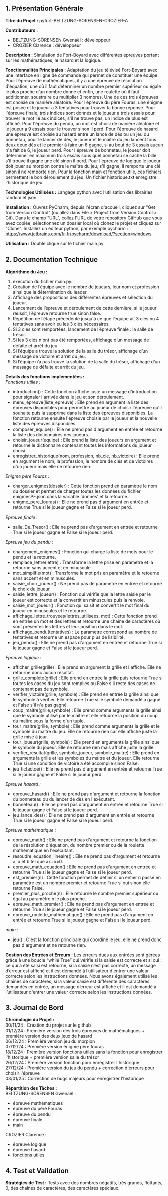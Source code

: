**1. Présentation Générale**  
-----------------------------
**Titre du Projet :** pyfort-BELTZUNG-SORENSEN-CROZIER-A  

**Contributeurs :**
- BELTZUNG-SÖRENSEN Gwenaël : développeur
- CROZIER Clarence : développeur

**Description :** Simulation de Fort-Boyard avec différentes épreuves portant sur les mathématiques, le hasard et la logique.

**Fonctionnalités Principales :** Adaptation du jeu télévisé Fort-Boyard avec une interface en ligne de commande qui permet de constituer une équipe.
Pour l’épreuve de mathématiques, il y a une épreuve de résolution d'équation, une où il faut déterminer un nombre premier supérieur ou égale le plus proche d’un nombre donné et enfin, une roulette où il faut additionner, soustraire ou multiplier 3 nombres. Une de ces trois épreuves est choisie de manière aléatoire.
Pour l’épreuve du père Fouras, une énigme est posée et le joueur a 3 tentatives pour trouver la bonne réponse.
Pour l'épreuve finale, trois indices sont donnés et le joueur a trois essais pour trouver le mot lié aux indices, s'il ne trouve pas, un indice de plus est affiché.
Pour l'épreuve du pendu, un mot est choisi de manière aléatoire et le joueur a 9 essais pour le trouver sinon il perd.
Pour l'épreuve de hasard une épreuve est choisie au hasard entre un lancé de dés ou un jeu du bonnetau, pour le lancer de dés, le joueur et le maître du jeu lancent tous deux deux dés et le premier à faire un 6 gagne, si au bout de 3 essais aucun n'a fait de 6, le joueur perd. Pour l'épreuve de bonnetau, le joueur doit déterminer en maximum trois essais sous quel bonnetau se cache la bille s'il trouve il gagne une clé sinon il perd.
Pour l'épreuve de logique le joueur doit jouer au morpion contre le maître du jeu, s'il gagne, il remporte une clé sinon il ne remporte rien.
Pour la fonction main et fonction utile, ces fichiers permettent le bon déroulement du jeu.
Un fichier historique.txt enregistre l'historique de jeu.

**Technologies Utilisées :** Langage python avec l’utilisation des librairies random et json.

**Installation :** Ouvrez PyCharm, depuis l'écran d'accueil, cliquez sur "Get from Version Control" (ou allez dans File > Project from Version Control > Git). Dans le champ "URL", collez l'URL de votre repository GitHub que vous avez copiée, sélectionnez un dossier local où clonez le projet et cliquez sur "Clone". 
Installez un éditeur python, par exemple pycharm : https://www.jetbrains.com/fr-fr/pycharm/download/?section=windows	
	
**Utilisation :** Double clique sur le fichier main.py


**2. Documentation Technique** 
-----------------------------
**Algorithme du Jeu :** 
1. execution du fichier main.py.
2. Création de l’équipe avec le nombre de joueurs, leur nom et profession ainsi que la détermination du leader.
3. Affichage des propositions des différentes épreuves et sélection du joueur.
4. Lancement de l’épreuve et déroulement de cette dernière, si le joueur réussit, l’épreuve retourne true sinon false.
5. Répétition de l’étape précédente jusqu'à ce que l’équipe ait 3 clés ou 4 tentatives sans avoir eu les 3 clés nécessaires.
6. Si 3 clés sont remportées, lancement de l’épreuve finale : la salle de trésor.
7. Si les 3 clés n'ont pas été remportées, affichage d’un message de défaite et arrêt du jeu.
8. Si l’équipe a trouvé la solution de la salle du trésor, affichage d’un message de victoire et arrêt du jeu.
9. Si l’équipe n’a pas trouvé la solution de la salle du trésor, affichage d’un message de défaite et arrêt du jeu.

**Details des fonctions implémentées :**  
*Fonctions utiles :*  
- introduction() : Cette fonction affiche juste un message d'introduction pour signaler l'arrivée dans le jeu et son déroulement.  
- menu_épreuve(liste_epreuve) : Elle prend en argument la liste des épreuves disponibles pour permettre au joueur de choisir l'épreuve qu'il souhaite puis la supprime dans la liste des épreuves disponibles. La fonction retourne ensuite l'épreuve choisie par le joueur et la nouvelle liste des épreuves disponibles.  
- composer_equipe() : Elle ne prend pas d'argument en entrée et retourne la liste des dictionnaires des joueurs.  
- choisir_joueur(equipe) : Elle prend la liste des joueurs en argument et retourne le dictionnaire contenant toutes les informations du joueur choisi.  
- enregistrer_historique(nom, profession, nb_cle, nb_victoire) : Elle prend en argument le nom, la profession, le nombre de clés et de victoires d'un joueur mais elle ne retourne rien.  

*Enigme père Fouras :*  
- charger_enigmes(dossier) : Cette fonction prend en paramètre le nom du dossier et permet de charger toutes les données du fichier enigmesPF.json dans la variable 'donnes' et la retourne.  
- enigme_pere_fouras() : Elle ne prend pas d'argument en entrée et retourne True si le joueur gagne et False si le joueur perd.  

*Epreuve finale :*  
- salle_De_Tresor() : Elle ne prend pas d'argument en entrée et retourne True si le joueur gagne et False si le joueur perd.

*Epreuve jeu du pendu :*
- chargement_enigmes() : Fonction qui charge la liste de mots pour le pendu et la retourne.  
- remplace_lettre(lettre) : Transforme la lettre prise en paramètre et la retourne sans accent et en minuscule.  
- mot_simplifie(mot) : Transforme le mot pris en paramètre et le retourne sans accent et en minuscules.  
- saisie_choix_joueur() : Ne prend pas de paramètre en entrée et retourne le choix du joueur.  
- saisie_lettre_joueur() : Fonction qui vérifie que la lettre saisie par le joueur est correcte et la convertit en minuscules puis la renvoie.  
- saisie_mot_joueur() : Fonction qui saisit et convertit le mot final du joueur en minuscules et le retourne.  
- affichage_lettre_trouvees(lettres_utilisees, mot) : Cette fonction prend en entrée un mot et des lettres et retourne une chaine de caractères où sont présentes les lettres et leur position dans le mot.  
- affichage_pendu(tentatives) : Le paramètre correspond au nombre de tentatives et retourne un espace pour plus de lisibilité.  
- jeu_pendu() : Elle ne prend pas d'argument en entrée et retourne True si le joueur gagne et False si le joueur perd.

*Epreuve logique :*  
- afficher_grille(grille) : Elle prend en argument la grille et l'affiche. Elle ne retourne donc aucun résultat.  
- grille_complete(grille) : Elle prend en entrée la grille puis retourne True si toutes les cases du jeu sont remplies ou False s'il reste des cases ne contenant pas de symbole.  
- verifier_victoire(grille, symbole) : Elle prend en entrée la grille ainsi que le symbole à vérifier. Elle retourne True si le symbole demandé a gagné et False s'il n'a pas gagné.  
- coup_maitre(grille,symbole) : Elle prend comme arguments la grille ainsi que le symbole utilisé par le maître et elle retourne la position du coup du maître sous la forme d'un tuple.  
- tour_maitre(grille, symbole) : Elle prend comme arguments la grille et le symbole du maître du jeu. Elle ne retourne rien car elle affiche juste la grille mise à jour.  
- tour_joueur(grille, symbole) : Elle prend en arguments la grille ainsi que le symbole du joueur. Elle ne retourne rien mais affiche juste la grille.  
- verifier_resultat(grille, symbole_joueur, symbole_maitre) : Elle prend en arguments la grille et les symboles du maitre et du joueur. Elle retourne True si une condition de victoire a été accomplie sinon False.  
- jeu_tictactoe() : Elle ne prend pas d'argument en entrée et retourne True si le joueur gagne et False si le joueur perd.  

*Epreuve hasard :*  
- epreuve_hasard() : Elle ne prend pas d'argument et retourne la fonction du bonneteau ou du lancer de dès en l'exécutant.  
- bonneteau() : Elle ne prend pas d'argument en entrée et retourne True si le joueur gagne et False si le joueur perd.
- jeu_lance_des() : Elle ne prend pas d'argument en entrée et retourne True si le joueur gagne et False si le joueur perd.  

*Epreuve mathématique :*
- epreuve_math() : Elle ne prend pas d'argument et retourne la fonction de la résolution d'équation, du nombre premier ou de la roulette mathématique en l'exécutant.
- resoudre_equation_lineaire() : Elle ne prend pas d'argument et retourne a, x et b tel que ax+b=0.  
- epreuve_math_equation() : Elle ne prend pas d'argument en entrée et retourne True si le joueur gagne et False si le joueur perd.  
- est_premier(n) : Cette fonction permet de définir si un entier n passé en paramètre est un nombre premier et retourne True si oui sinon elle retourne False.  
- premier_plus_proche(n) : Elle retourne le nombre premier supérieur ou égal au paramètre n le plus proche.  
- epreuve_math_premier() : Elle ne prend pas d'argument en entrée et retourne True si le joueur gagne et False si le joueur perd.  
- epreuve_roulette_mathematique() : Elle ne prend pas d'argument en entrée et retourne True si le joueur gagne et False si le joueur perd.  

*main :*
- jeu() : C'est la fonction principale qui coordine le jeu, elle ne prend donc pas d'argument et ne retourne rien.  

**Gestion des Entrées et Erreurs :** 
Les erreurs dues aux entrées sont gérées grâce à une boucle “while True” qui vérifie si la saisie est correcte et si oui : ce qui a été saisi est retourné, si la saisie n’est pas correcte, un message d’erreur est affiché et il est demandé à l’utilisateur d'entrer une valeur correcte selon les instructions données.
Nous avons également utilisé les chaînes de caractères, si la valeur saisie est différente des caractères demandés en entrée, un message d’erreur est affiché et il est demandé à l’utilisateur d'entrer une valeur correcte selon les instructions données.


**3. Journal de Bord**
-----------------------------
**Chronologie du Projet :**  
30/11/24 : Création du projet sur le github  
01/12/24 : Première version des trois épreuves de mathématiques + première version des deux jeux de hasard  
06/12/24 : Première version jeu du morpion  
07/12/24 : Première version énigme père fouras  
18/12/24 : Première version fonctions utiles sans la fonction pour enregistrer l'historique + première version salle du trésor  
26/12/24 : Première version fonction pour enregistrer l'historique  
27/12/24 : Première version du jeu du pendu + correction d'erreurs pour choisir l'épreuve  
03/01/25 : Correction de bugs majeurs pour enregistrer l'historique  


**Répartition des Tâches :**  
BELTZUNG-SÖRENSEN Gwenaël : 
- épreuve mathématiques
- épreuve du père Fouras
- épreuve du pendu
- épreuve finale
- main

CROZIER Clarence :  
- épreuve logique
- épreuve hasard
- fonctions utiles

**4. Test et Validation**  
-----------------------------
**Stratégies de Test :** Tests avec des nombres négatifs, très grands, flottants, 0, des chaînes de caractères, des caractères spéciaux.
